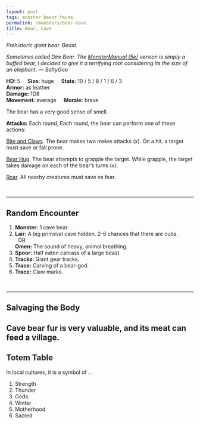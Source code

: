 ```yaml
---
layout: post
tags: monster beast fauna
permalink: /monsters/bear-cave
title: Bear, Cave
---
```


*Prehistoric giant bear. Beast.*

<span class="alchemy"> *Sometimes called Dire Bear. The [MonsterManual (5e)](https://5e.tools/book.html#mm) version is simply a buffed bear, I decided to give it a terrifying roar considering its the size of an elephant. — SaltyGoo* </span>

**HD:** 5  &nbsp; &nbsp;  **Size:** huge &nbsp; &nbsp; **Stats:** 10 / 5 / 8 / 1 / 6 / 3  <br>
**Armor:** as leather <br>
**Damage:** 1D8 <br>
**Movement:** average &nbsp; &nbsp; **Morale:** brave <br>

The bear has a very good sense of smell.

**Attacks:** Each round, Each round, the bear can perform one of these actions:

<ins>Bite and Claws</ins>. The bear makes two melee attacks (x). On a hit, a target must save or fall prone.

<ins>Bear Hug</ins>. The bear attempts to grapple the target. While grapple, the target takes damage on each of the bear’s turns (x).

<ins>Roar</ins>. All nearby creatures must save vs fear.

<br>

---

## Random Encounter

1. **Monster:** 1 cave bear.
1. **Lair:** A big primeval cave hidden. 2-6 chances that there are cubs. <br>	&nbsp; OR <br>	**Omen:** The sound of heavy, animal breathing.
1. **Spoor:** Half eaten carcass of a large beast.
1. **Tracks:** Giant gear tracks.
1. **Trace:** Carving of a bear-god. 
1. **Trace:** Claw marks.

<br>

---

## Salvaging the Body

Cave bear fur is very valuable, and its meat can feed a village.
---

## Totem Table

In local cultures, it is a symbol of ...

1. Strength
1. Thunder
1. Gods
1. Winter
1. Motherhood
1. Sacred 
